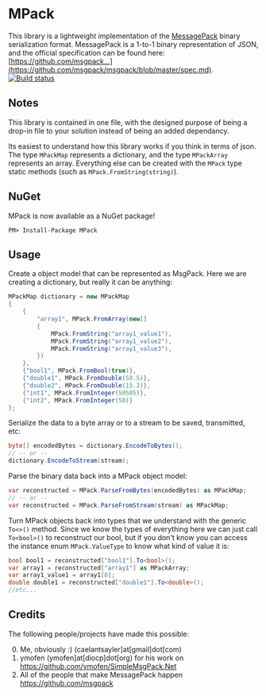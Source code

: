MPack
=====
This library is a lightweight implementation of the [MessagePack](http://msgpack.org/) binary serialization format. MessagePack is a 1-to-1 binary representation of JSON, and the official specification can be found here: [https://github.com/msgpack...](https://github.com/msgpack/msgpack/blob/master/spec.md).
[![Build status](https://ci.appveyor.com/api/projects/status/84jv0lllniqsicpb?svg=true)](https://ci.appveyor.com/project/caesay/mpack)


Notes
-----
This library is contained in one file, with the designed purpose of being a drop-in file to your solution instead of being an added dependancy.

Its easiest to understand how this library works if you think in terms of json. The type `MPackMap` represents a dictionary, and the type `MPackArray` represents an array. Everything else can be created with the `MPack` type static methods (such as `MPack.FromString(string)`).

NuGet
-----
MPack is now available as a NuGet package!
```
PM> Install-Package MPack
```

Usage
-----
Create a object model that can be represented as MsgPack. Here we are creating a dictionary, but really it can be anything:
```csharp
MPackMap dictionary = new MPackMap
{
    {
        "array1", MPack.FromArray(new[]
        {
            MPack.FromString("array1_value1"),
            MPack.FromString("array1_value2"),
            MPack.FromString("array1_value3"),
        })
    },
    {"bool1", MPack.FromBool(true)},
    {"double1", MPack.FromDouble(50.5)},
    {"double2", MPack.FromDouble(15.2)},
    {"int1", MPack.FromInteger(50505)},
    {"int2", MPack.FromInteger(50)}
};
```
Serialize the data to a byte array or to a stream to be saved, transmitted, etc:
```csharp
byte[] encodedBytes = dictionary.EncodeToBytes();
// -- or --
dictionary.EncodeToStream(stream);
```
Parse the binary data back into a MPack object model:
```csharp
var reconstructed = MPack.ParseFromBytes(encodedBytes) as MPackMap;
// -- or --
var reconstructed = MPack.ParseFromStream(stream) as MPackMap;
```
Turn MPack objects back into types that we understand with the generic `To<>()` method. Since we know the types of everything here we can just call `To<bool>()` to reconstruct our bool, but if you don't know you can access the instance enum `MPack.ValueType` to know what kind of value it is:
```csharp
bool bool1 = reconstructed["bool1"].To<bool>();
var array1 = reconstructed["array1"] as MPackArray;
var array1_value1 = array1[0];
double double1 = reconstructed["double1"].To<double>();
//etc...
```

Credits
-------
The following people/projects have made this possible:

0. Me, obviously :) (caelantsayler]at[gmail]dot[com)
0. ymofen (ymofen]at[diocp]dot[org) for his work on https://github.com/ymofen/SimpleMsgPack.Net
0. All of the people that make MessagePack happen https://github.com/msgpack